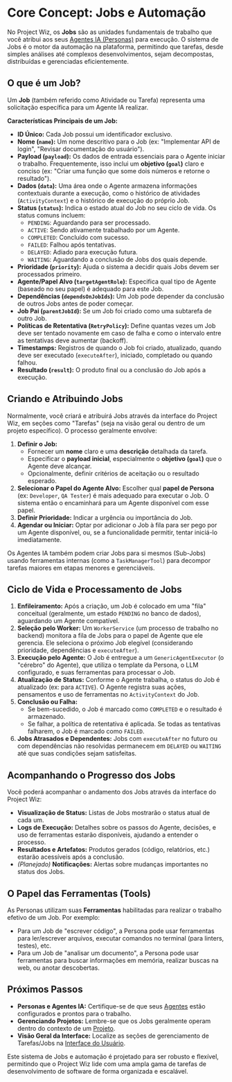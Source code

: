 # Core Concept: Jobs e Automação

No Project Wiz, os **Jobs** são as unidades fundamentais de trabalho que você atribui aos seus [Agentes IA (Personas)](./personas-and-agents.md) para execução. O sistema de Jobs é o motor da automação na plataforma, permitindo que tarefas, desde simples análises até complexos desenvolvimentos, sejam decompostas, distribuídas e gerenciadas eficientemente.

## O que é um Job?

Um **Job** (também referido como Atividade ou Tarefa) representa uma solicitação específica para um Agente IA realizar.

**Características Principais de um Job:**

*   **ID Único:** Cada Job possui um identificador exclusivo.
*   **Nome (`name`):** Um nome descritivo para o Job (ex: "Implementar API de login", "Revisar documentação do usuário").
*   **Payload (`payload`):** Os dados de entrada essenciais para o Agente iniciar o trabalho. Frequentemente, isso inclui um **objetivo (`goal`)** claro e conciso (ex: "Criar uma função que some dois números e retorne o resultado").
*   **Dados (`data`):** Uma área onde o Agente armazena informações contextuais durante a execução, como o histórico de atividades (`ActivityContext`) e o histórico de execução do próprio Job.
*   **Status (`status`):** Indica o estado atual do Job no seu ciclo de vida. Os status comuns incluem:
    *   `PENDING`: Aguardando para ser processado.
    *   `ACTIVE`: Sendo ativamente trabalhado por um Agente.
    *   `COMPLETED`: Concluído com sucesso.
    *   `FAILED`: Falhou após tentativas.
    *   `DELAYED`: Adiado para execução futura.
    *   `WAITING`: Aguardando a conclusão de Jobs dos quais depende.
*   **Prioridade (`priority`):** Ajuda o sistema a decidir quais Jobs devem ser processados primeiro.
*   **Agente/Papel Alvo (`targetAgentRole`):** Especifica qual tipo de Agente (baseado no seu papel) é adequado para este Job.
*   **Dependências (`dependsOnJobIds`):** Um Job pode depender da conclusão de outros Jobs antes de poder começar.
*   **Job Pai (`parentJobId`):** Se um Job foi criado como uma subtarefa de outro Job.
*   **Políticas de Retentativa (`RetryPolicy`):** Define quantas vezes um Job deve ser tentado novamente em caso de falha e como o intervalo entre as tentativas deve aumentar (backoff).
*   **Timestamps:** Registros de quando o Job foi criado, atualizado, quando deve ser executado (`executeAfter`), iniciado, completado ou quando falhou.
*   **Resultado (`result`):** O produto final ou a conclusão do Job após a execução.

## Criando e Atribuindo Jobs

Normalmente, você criará e atribuirá Jobs através da interface do Project Wiz, em seções como "Tarefas" (seja na visão geral ou dentro de um projeto específico). O processo geralmente envolve:

1.  **Definir o Job:**
    *   Fornecer um **nome** claro e uma **descrição** detalhada da tarefa.
    *   Especificar o **payload inicial**, especialmente o **objetivo (`goal`)** que o Agente deve alcançar.
    *   Opcionalmente, definir critérios de aceitação ou o resultado esperado.
2.  **Selecionar o Papel do Agente Alvo:** Escolher qual **papel de Persona** (ex: `Developer`, `QA Tester`) é mais adequado para executar o Job. O sistema então o encaminhará para um Agente disponível com esse papel.
3.  **Definir Prioridade:** Indicar a urgência ou importância do Job.
4.  **Agendar ou Iniciar:** Optar por adicionar o Job à fila para ser pego por um Agente disponível, ou, se a funcionalidade permitir, tentar iniciá-lo imediatamente.

Os Agentes IA também podem criar Jobs para si mesmos (Sub-Jobs) usando ferramentas internas (como a `TaskManagerTool`) para decompor tarefas maiores em etapas menores e gerenciáveis.

## Ciclo de Vida e Processamento de Jobs

1.  **Enfileiramento:** Após a criação, um Job é colocado em uma "fila" conceitual (geralmente, um estado `PENDING` no banco de dados), aguardando um Agente compatível.
2.  **Seleção pelo Worker:** Um `WorkerService` (um processo de trabalho no backend) monitora a fila de Jobs para o papel de Agente que ele gerencia. Ele seleciona o próximo Job elegível (considerando prioridade, dependências e `executeAfter`).
3.  **Execução pelo Agente:** O Job é entregue a um `GenericAgentExecutor` (o "cérebro" do Agente), que utiliza o template da Persona, o LLM configurado, e suas ferramentas para processar o Job.
4.  **Atualização de Status:** Conforme o Agente trabalha, o status do Job é atualizado (ex: para `ACTIVE`). O Agente registra suas ações, pensamentos e uso de ferramentas no `ActivityContext` do Job.
5.  **Conclusão ou Falha:**
    *   Se bem-sucedido, o Job é marcado como `COMPLETED` e o resultado é armazenado.
    *   Se falhar, a política de retentativa é aplicada. Se todas as tentativas falharem, o Job é marcado como `FAILED`.
6.  **Jobs Atrasados e Dependentes:** Jobs com `executeAfter` no futuro ou com dependências não resolvidas permanecem em `DELAYED` ou `WAITING` até que suas condições sejam satisfeitas.

## Acompanhando o Progresso dos Jobs

Você poderá acompanhar o andamento dos Jobs através da interface do Project Wiz:

*   **Visualização de Status:** Listas de Jobs mostrarão o status atual de cada um.
*   **Logs de Execução:** Detalhes sobre os passos do Agente, decisões, e uso de ferramentas estarão disponíveis, ajudando a entender o processo.
*   **Resultados e Artefatos:** Produtos gerados (código, relatórios, etc.) estarão acessíveis após a conclusão.
*   *(Planejado)* **Notificações:** Alertas sobre mudanças importantes no status dos Jobs.

## O Papel das Ferramentas (Tools)

As Personas utilizam suas **Ferramentas** habilitadas para realizar o trabalho efetivo de um Job. Por exemplo:
*   Para um Job de "escrever código", a Persona pode usar ferramentas para ler/escrever arquivos, executar comandos no terminal (para linters, testes), etc.
*   Para um Job de "analisar um documento", a Persona pode usar ferramentas para buscar informações em memória, realizar buscas na web, ou anotar descobertas.

## Próximos Passos

*   **Personas e Agentes IA:** Certifique-se de que seus [Agentes](./personas-and-agents.md) estão configurados e prontos para o trabalho.
*   **Gerenciando Projetos:** Lembre-se que os Jobs geralmente operam dentro do contexto de um [Projeto](./projects.md).
*   **Visão Geral da Interface:** Localize as seções de gerenciamento de Tarefas/Jobs na [Interface do Usuário](../03-interface-overview.md).

Este sistema de Jobs e automação é projetado para ser robusto e flexível, permitindo que o Project Wiz lide com uma ampla gama de tarefas de desenvolvimento de software de forma organizada e escalável.
